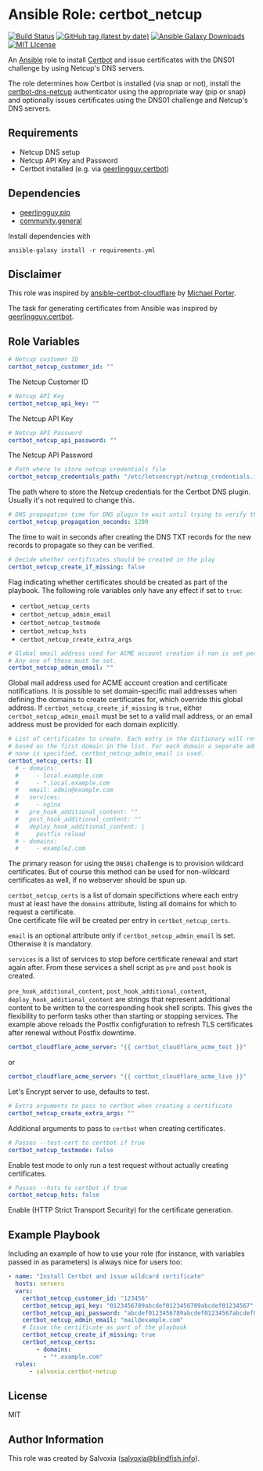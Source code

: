 # Ansible Role: certbot_netcup
[![Build Status](https://img.shields.io/github/actions/workflow/status/salvoxia/ansible-role-certbot-netcup/ci.yml?label=molecule&logo=ansible&style=flat-square)](https://github.com/Salvoxia/ansible-role-certbot-netcup/actions/workflows/ci.yml)
[![GitHub tag (latest by date)](https://img.shields.io/github/v/tag/salvoxia/ansible-role-certbot-netcup?color=EE0000&label=release&logo=ansible&style=flat-square)](https://galaxy.ansible.com/ui/standalone/roles/salvoxia/certbot_netcup/)
[![Ansible Galaxy Downloads](https://img.shields.io/badge/dynamic/json?color=blueviolet&label=Galaxy%20Downloads&logo=ansible&style=flat-square&query=%24.download_count&url=https%3A%2F%2Fgalaxy.ansible.com%2Fapi%2Fv1%2Froles%2F39857%2F%3Fformat%3Djson)](https://galaxy.ansible.com/ui/standalone/roles/salvoxia/certbot_netcup/)
[![MIT LIcense](https://img.shields.io/github/license/salvoxia/ansible-role-certbot-netcup?style=flat-square)](https://github.com/Salvoxia/ansible-role-certbot-netcup/blob/main/LICENSE)

An [Ansible](https://www.ansible.com) role to install [Certbot](https://certbot.eff.org/) and issue certificates with the DNS01 challenge by using Netcup's DNS servers.

The role determines how Certbot is installed (via snap or not), install the [certbot-dns-netcup](https://pypi.org/project/certbot-dns-netcup/) authenticator using the appropriate way (pip or snap) and optionally issues certificates using the DNS01 challenge and Netcup's DNS servers.

## Requirements

- Netcup DNS setup
- Netcup API Key and Password
- Certbot installed (e.g. via [geerlingguy.certbot](https://galaxy.ansible.com/ui/standalone/roles/geerlingguy/certbot/))

## Dependencies

- [geerlingguy.pip](https://galaxy.ansible.com/ui/standalone/roles/geerlingguy/pip/)
- [community.general](https://galaxy.ansible.com/ui/repo/published/community/general/)

Install dependencies with
```shell
ansible-galaxy install -r requirements.yml
```

## Disclaimer

This role was inspired by [ansible-certbot-cloudflare](https://github.com/michaelpporter/ansible-role-certbot-cloudflare) by [Michael Porter](https://www.michaelpporter.com/).

The task for generating certificates from Ansible was inspired by [geerlingguy.certbot](https://galaxy.ansible.com/ui/standalone/roles/geerlingguy/certbot/).


## Role Variables

```yaml
# Netcup customer ID
certbot_netcup_customer_id: ""
```
The Netcup Customer ID

```yaml
# Netcup API Key
certbot_netcup_api_key: ""
```

The Netcup API Key

```yaml
# Netcup API Password
certbot_netcup_api_password: ""
```

The Netcup API Password

```yaml
# Path where to store netcup credentials file
certbot_netcup_credentials_path: "/etc/letsencrypt/netcup_credentials.ini"
```

The path where to store the Netcup credentials for the Certbot DNS plugin. Usually it's not required to change this.

```yaml
# DNS propagation time for DNS plugin to wait until trying to verify the DNS challenge
certbot_netcup_propagation_seconds: 1200
```
The time to wait in seconds after creating the DNS TXT records for the new records to propagate so they can be verified.

```yaml
# Decide whether certificates should be created in the play
certbot_netcup_create_if_missing: false
```
Flag indicating whether certificates should be created as part of the playbook. The following role variables only have any effect if set to `true`:
  - `certbot_netcup_certs`
  - `certbot_netcup_admin_email`
  - `certbot_netcup_testmode`
  - `certbot_netcup_hsts`
  - `certbot_netcup_create_extra_args`

```yaml
# Global email address used for ACME account creation if non is set per domain.
# Any one of these must be set.
certbot_netcup_admin_email: ""
```
Global mail address used for ACME account creation and certificate notifications. It is possible to set domain-specific mail addresses when defining the domains to create certificates for, which override this global address.
If `certbot_netcup_create_if_missing` is `true`, either `certbot_netcup_admin_email` must be set to a valid mail address, or an email address must be provided for each domain explicitly.

```yaml
# List of certificates to create. Each entry in the dictionary will result in a separate certificate
# based on the first domain in the list. For each domain a separate admin address may be specified. If
# none is specified, certbot_netcup_admin_email is used.
certbot_netcup_certs: []
  # - domains:
  #     - local.example.com
  #     - *.local.example.com
  #   email: admin@example.com
  #   services:
  #     - nginx
  #   pre_hook_additional_content: ""
  #   post_hook_additional_content: ""
  #   deploy_hook_additional_content: |
  #     postfix reload
  # - domains:
  #     - example2.com
```

The primary reason for using the `DNS01` challenge is to provision wildcard certificates. But of course this method can be used for non-wildcard certificates as well, if no webserver should be spun up.  

`certbot_netcup_certs` is a list of domain specifictions where each entry must at least have the `domains` attribute, listing all domains for which to request a certificate.  
One certificate file will be created per entry in `certbot_netcup_certs`.

`email` is an optional attribute only if `certbot_netcup_admin_email` is set. Otherwise it is mandatory.

`services` is a list of services to stop before certificate renewal and start again after. From these services a shell script as `pre` and `post` hook is created.

`pre_hook_additional_content`, `post_hook_additional_content`, `deploy_hook_additional_content` are strings that represent additional content to be written to the corresponding hook shell scripts. This gives the flexibility to perform tasks other than starting or stopping services. The example above reloads the Postfix configfuration to refresh TLS certificates after renewal without Postfix downtime.

```yaml
certbot_cloudflare_acme_server: "{{ certbot_cloudflare_acme_test }}"
```
or 
```yaml
certbot_cloudflare_acme_server: "{{ certbot_cloudflare_acme_live }}"
```
    
Let's Encrypt server to use, defaults to test.


```yaml
# Extra arguments to pass to certbot when creating a certificate
certbot_netcup_create_extra_args: ""
```
Additional arguments to pass to `certbot` when creating certificates.

```yaml
# Passes --test-cert to certbot if true
certbot_netcup_testmode: false
```
Enable test mode to only run a test request without actually creating certificates.

```yaml
# Passes --hsts to certbot if true
certbot_netcup_hsts: false
```
Enable (HTTP Strict Transport Security) for the certificate generation.

Example Playbook
----------------

Including an example of how to use your role (for instance, with variables passed in as parameters) is always nice for users too:
```yaml
- name: "Install Certbot and issue wildcard certificate"
  hosts: servers
  vars:
    certbot_netcup_customer_id: "123456"
    certbot_netcup_api_key: "0123456789abcdef0123456789abcdef01234567"
    certbot_netcup_api_password: "abcdef0123456789abcdef01234567abcdef0123"
    certbot_netcup_admin_email: "mail@example.com"
    # Issue the certificate as part of the playbook
    certbot_netcup_create_if_missing: true
    certbot_netcup_certs:
        - domains:
          - "*.example.com"
  roles:
      - salvoxia.certbot-netcup
```

## License

MIT


## Author Information

This role was created by Salvoxia (salvoxia@blindfish.info).

